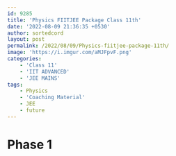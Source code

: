 ```yaml
---
id: 9285
title: 'Physics FIITJEE Package Class 11th'
date: '2022-08-09 21:36:35 +0530'
author: sortedcord
layout: post
permalink: /2022/08/09/Physics-fiitjee-package-11th/
image: 'https://i.imgur.com/aMJFpvF.png'
categories:
    - 'Class 11'
    - 'IIT ADVANCED'
    - 'JEE MAINS'
tags:
    - Physics
    - 'Coaching Material'
    - JEE
    - future
---
```


# Phase 1